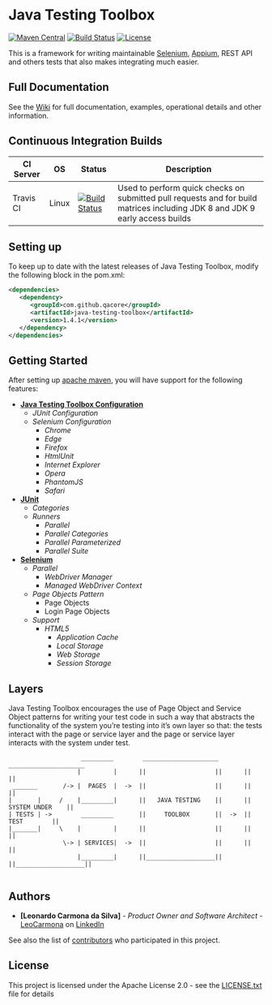 # Java Testing Toolbox

[![Maven Central](https://img.shields.io/maven-central/v/com.github.qacore/java-testing-toolbox.svg)](http://search.maven.org/#search%7Cgav%7C1%7Cg%3A%22com.github.qacore%22%20AND%20a%3A%22java-testing-toolbox%22) 
[![Build Status](https://travis-ci.org/QACore/Java-Testing-Toolbox.svg?branch=master)](https://travis-ci.org/QACore/Java-Testing-Toolbox)
[![License](https://img.shields.io/badge/License-Apache%202.0-blue.svg)](https://github.com/QACore/Java-Testing-Toolbox/blob/master/LICENSE.txt)

This is a framework for writing maintainable [Selenium](https://github.com/SeleniumHQ/selenium), [Appium](https://github.com/appium/appium), REST API and others tests that also makes integrating much easier.

## Full Documentation

See the [Wiki](https://github.com/QACore/Java-Testing-Toolbox/wiki) for full documentation, examples, operational details and other information.

## Continuous Integration Builds

| CI Server | OS      | Status | Description |
| --------- | ------- | ------ | ----------- |
| Travis CI | Linux   | [![Build Status](https://travis-ci.org/QACore/Java-Testing-Toolbox.svg?branch=master)](https://travis-ci.org/QACore/Java-Testing-Toolbox) | Used to perform quick checks on submitted pull requests and for build matrices including JDK 8 and JDK 9 early access builds |

## Setting up

To keep up to date with the latest releases of Java Testing Toolbox, modify the following block in the pom.xml:

```xml
<dependencies>
   <dependency>
      <groupId>com.github.qacore</groupId>
      <artifactId>java-testing-toolbox</artifactId>
      <version>1.4.1</version>
   </dependency>
</dependencies>
```

## Getting Started

After setting up [apache maven](https://maven.apache.org/download.cgi), you will have support for the following features:
* [**Java Testing Toolbox Configuration**](https://github.com/QACore/Java-Testing-Toolbox/wiki/Java-Testing-Toolbox-Configuration)
   * *JUnit Configuration*
   * *Selenium Configuration*
      * *Chrome*
      * *Edge*
      * *Firefox*
      * *HtmlUnit*
      * *Internet Explorer*
      * *Opera*
      * *PhantomJS*
      * *Safari*
* [**JUnit**](https://github.com/QACore/Java-Testing-Toolbox/wiki/JUnit)
   * *Categories*
   * *Runners*
      * *Parallel*
      * *Parallel Categories*
      * *Parallel Parameterized*
      * *Parallel Suite*
* [**Selenium**](https://github.com/QACore/Java-Testing-Toolbox/wiki/Selenium)
   * *Parallel*
      * *WebDriver Manager*
      * *Managed WebDriver Context*
   * *Page Objects Pattern*
      * Page Objects
      * Login Page Objects
   * *Support*
      * *HTML5*
         * *Application Cache*
         * *Local Storage*
         * *Web Storage*
         * *Session Storage*
         
## Layers

Java Testing Toolbox encourages the use of Page Object and Service Object patterns for writing your test code in such a way that abstracts the functionality of the system you’re testing into it’s own layer so that: the tests interact with the page or service layer and the page or service layer interacts with the system under test.

```
                    _________        _____________________       _____________________
                   |         |      ||                   ||      ||                   ||
 _______       /-> |  PAGES  |  ->  ||                   ||      ||                   ||
|       |     /    |_________|      ||   JAVA TESTING    ||      ||   SYSTEM UNDER    ||
| TESTS | ->        _________       ||     TOOLBOX       ||  ->  ||       TEST        ||
|_______|     \    |         |      ||                   ||      ||                   ||
               \-> | SERVICES|  ->  ||                   ||      ||                   ||
                   |_________|      ||___________________||      ||___________________||
                   
```

## Authors

* **[Leonardo Carmona da Silva]** - *Product Owner and Software Architect* - [LeoCarmona](https://github.com/LeoCarmona) on [LinkedIn](https://www.linkedin.com/in/l3ocarmona/)

See also the list of [contributors](https://github.com/QACore/Java-Testing-Toolbox/graphs/contributors) who participated in this project.

## License

This project is licensed under the Apache License 2.0 - see the [LICENSE.txt](LICENSE.txt) file for details
